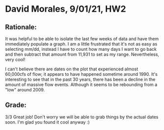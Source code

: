# David Morales, 9/01/21, HW2
## Rationale:
It was helpful to be able to isolate the last few weeks of data and have them immediately populate a graph. I am a little frustrated that it's not as easy as selecting mm/dd, instead I have to count how many days I want to go back and then subtract that amount from 11,931 to set as my range. Nevertheless, very cool!

I can't believe there are dates on the plot that experienced almost 60,000cfs of flow; it appears to have happened sometime around 1990. It's interesting to see that in the past 30 years, there has been a decline in the amount of massive flow events. Although it seems to be rebounding from a "low" around 2009.

## Grade:
3/3 Great job! Don't worry we will be able to grab things by the actual dates soon. I'm glad you found it cool anyway :)
